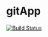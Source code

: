 # gitApp

[![Build Status](https://dev.azure.com/kalmankiss/GitProject/_apis/build/status/Devops7149.gitApp?branchName=main)](https://dev.azure.com/kalmankiss/GitProject/_build/latest?definitionId=4&branchName=main)
